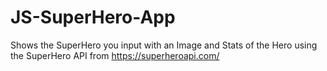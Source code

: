 # JS-SuperHero-App

Shows the SuperHero you input with an Image and Stats of the Hero using the SuperHero API from https://superheroapi.com/

